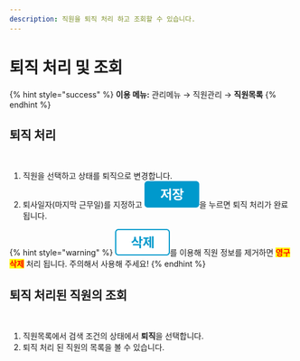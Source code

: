 ```yaml
---
description: 직원을 퇴직 처리 하고 조회할 수 있습니다.
---
```


# 퇴직 처리 및 조회

{% hint style="success" %}
**이용 메뉴:** 관리메뉴 → 직원관리 → **직원목록**
{% endhint %}

## 퇴직 처리

<figure><img src="../../.gitbook/assets/직원퇴직처리.png" alt=""><figcaption></figcaption></figure>

1. 직원을 선택하고 상태를 퇴직으로 변경합니다.
2. 퇴사일자(마지막 근무일)를 지정하고 <img src="../../.gitbook/assets/btn_저장.png" alt="" data-size="line">을 누르면 퇴직 처리가 완료 됩니다.

{% hint style="warning" %}
<img src="../../.gitbook/assets/btn_삭제.png" alt="" data-size="line">를 이용해 직원 정보를 제거하면 <mark style="color:red;">**영구 삭제**</mark> 처리 됩니다. 주의해서 사용해 주세요!
{% endhint %}

## 퇴직 처리된 직원의 조회

<figure><img src="../../.gitbook/assets/퇴직직원조회.png" alt=""><figcaption></figcaption></figure>

1. 직원목록에서 검색 조건의 상태에서 **퇴직**을 선택합니다.
2. 퇴직 처리 된 직원의 목록을 볼 수 있습니다.
